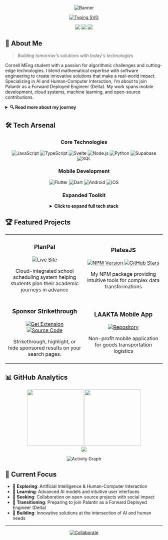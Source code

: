 <div align="center">
  
  ![Banner](https://capsule-render.vercel.app/api?type=waving&color=1ac2c4&height=200&section=header&text=Assaf&fontSize=80&fontColor=ffffff&animation=fadeIn)

  [![Typing SVG](https://readme-typing-svg.herokuapp.com?font=JetBrains+Mono&weight=500&size=24&duration=3000&pause=1000&color=FFFFFF&center=true&vCenter=true&random=false&width=600&lines=Cornell+Master+of+Engineering;Palantir+Forward+Deployed+Engineer;AI+%26+HCI+Specialist;Algorithmic+Problem+Solver)](https://git.io/typing-svg)
  
  [<img src="https://img.shields.io/badge/Portfolio-1ac2c4?style=for-the-badge&logo=About.me&logoColor=white" />](https://github.com/aworld1)
  [<img src="https://img.shields.io/badge/LinkedIn-0077B5?style=for-the-badge&logo=linkedin&logoColor=white" />](https://linkedin.com/in/assafica)
  [<img src="https://img.shields.io/badge/NPM-CB3837?style=for-the-badge&logo=npm&logoColor=white" />](https://www.npmjs.com/package/platesjs)

</div>

## 🚀 About Me

> *Building tomorrow's solutions with today's technologies*

Cornell MEng student with a passion for algorithmic challenges and cutting-edge technologies. I blend mathematical expertise with software engineering to create innovative solutions that make a real-world impact. Specializing in AI and Human-Computer Interaction, I'm about to join Palantir as a Forward Deployed Engineer (Delta). My work spans mobile development, cloud systems, machine learning, and open-source contributions.

<details>
<summary><b>🔍 Read more about my journey</b></summary>
<br>
I leverage my strong mathematics background to solve complex problems through elegant code. My approach combines rigorous algorithmic thinking with modern development frameworks, allowing me to build robust, scalable applications across various domains.

I'm particularly interested in the intersection of machine learning and user-facing applications, creating systems that provide personalized experiences while maintaining performance and accessibility.
</details>

## 🛠️ Tech Arsenal

<div align="center">

### Core Technologies
![JavaScript](https://img.shields.io/badge/JavaScript-F7DF1E?style=for-the-badge&logo=javascript&logoColor=black)
![TypeScript](https://img.shields.io/badge/TypeScript-3178C6?style=for-the-badge&logo=typescript&logoColor=white)
![Svelte](https://img.shields.io/badge/Svelte-FF3E00?style=for-the-badge&logo=svelte&logoColor=white)
![Node.js](https://img.shields.io/badge/Node.js-339933?style=for-the-badge&logo=nodedotjs&logoColor=white)
![Python](https://img.shields.io/badge/Python-3776AB?style=for-the-badge&logo=python&logoColor=white)
![Supabase](https://img.shields.io/badge/Supabase-3ECF8E?style=for-the-badge&logo=supabase&logoColor=white)
![SQL](https://img.shields.io/badge/SQL-4479A1?style=for-the-badge&logo=postgresql&logoColor=white)

### Mobile Development
![Flutter](https://img.shields.io/badge/Flutter-02569B?style=for-the-badge&logo=flutter&logoColor=white)
![Dart](https://img.shields.io/badge/Dart-0175C2?style=for-the-badge&logo=dart&logoColor=white)
![Android](https://img.shields.io/badge/Android-3DDC84?style=for-the-badge&logo=android&logoColor=white)
![iOS](https://img.shields.io/badge/iOS-000000?style=for-the-badge&logo=ios&logoColor=white)

### Expanded Toolkit
<details>
<summary><b>Click to expand full tech stack</b></summary>
<br>
  
![C++](https://img.shields.io/badge/C++-00599C?style=for-the-badge&logo=cplusplus&logoColor=white)
![C#](https://img.shields.io/badge/C%23-239120?style=for-the-badge&logo=csharp&logoColor=white)
![Java](https://img.shields.io/badge/Java-ED8B00?style=for-the-badge&logo=openjdk&logoColor=white)
![HTML5](https://img.shields.io/badge/HTML5-E34F26?style=for-the-badge&logo=html5&logoColor=white)
![CSS3](https://img.shields.io/badge/CSS3-1572B6?style=for-the-badge&logo=css3&logoColor=white)
![Firebase](https://img.shields.io/badge/Firebase-FFCA28?style=for-the-badge&logo=firebase&logoColor=black)
![MongoDB](https://img.shields.io/badge/MongoDB-47A248?style=for-the-badge&logo=mongodb&logoColor=white)
![Docker](https://img.shields.io/badge/Docker-2496ED?style=for-the-badge&logo=docker&logoColor=white)
![Unity](https://img.shields.io/badge/Unity-000000?style=for-the-badge&logo=unity&logoColor=white)
![Unreal Engine](https://img.shields.io/badge/Unreal_Engine-313131?style=for-the-badge&logo=unrealengine&logoColor=white)
![Flask](https://img.shields.io/badge/Flask-000000?style=for-the-badge&logo=flask&logoColor=white)
![Apache](https://img.shields.io/badge/Apache-D22128?style=for-the-badge&logo=apache&logoColor=white)
![Webpack](https://img.shields.io/badge/Webpack-8DD6F9?style=for-the-badge&logo=webpack&logoColor=black)
![Vim](https://img.shields.io/badge/Vim-019733?style=for-the-badge&logo=vim&logoColor=white)
![npm](https://img.shields.io/badge/npm-CB3837?style=for-the-badge&logo=npm&logoColor=white)
</details>
</div>

## 🏆 Featured Projects

<div align="center">
<table>
  <tr>
    <td width="50%">
      <h3 align="center">PlanPal</h3>
      <p align="center">
        <a href="https://planpal.org" target="_blank">
          <img src="https://img.shields.io/badge/Live_Site-1ac2c4?style=for-the-badge&logo=safari&logoColor=white" alt="Live Site"/>
        </a>
      </p>
      <p align="center">
        Cloud-integrated school scheduling system helping students plan their academic journeys in advance
      </p>
    </td>
    <td width="50%">
      <h3 align="center">PlatesJS</h3>
      <p align="center">
        <a href="https://www.npmjs.com/package/platesjs" target="_blank">
          <img src="https://img.shields.io/npm/v/platesjs?style=for-the-badge&color=1ac2c4" alt="NPM Version"/>
        </a>
        <a href="https://github.com/aworld1/plates" target="_blank">
          <img src="https://img.shields.io/github/stars/aworld1/plates?style=for-the-badge&color=ffd700" alt="GitHub Stars"/>
        </a>
      </p>
      <p align="center">
        My NPM package providing intuitive tools for complex data transformations
      </p>
    </td>
  </tr>
  <tr>
    <td width="50%">
      <h3 align="center">Sponsor Strikethrough</h3>
      <p align="center">
        <a href="https://recommendsongs.live" target="_blank">
          <img src="https://img.shields.io/badge/Live_Demo-1ac2c4?style=for-the-badge&logo=safari&logoColor=white" alt="Get Extension"/>
        </a>
        <a href="https://github.com/aworld1/sponsor-strikethrough" target="_blank">
          <img src="https://img.shields.io/badge/Source_Code-171515?style=for-the-badge&logo=github&logoColor=white" alt="Source Code"/>
        </a>
      </p>
      <p align="center">
        Strikethrough, highlight, or hide sponsored results on your search pages.
      </p>
    </td>
    <td width="50%">
      <h3 align="center">LAAKTA Mobile App</h3>
      <p align="center">
        <a href="https://github.com/TritonSE/LAK-Goods-Transport-Application" target="_blank">
          <img src="https://img.shields.io/badge/Open_Source-171515?style=for-the-badge&logo=github&logoColor=white" alt="Repository"/>
        </a>
      </p>
      <p align="center">
        Non-profit mobile application for goods transportation logistics
      </p>
    </td>
  </tr>
</table>
</div>

## 📊 GitHub Analytics

<div align="center">
  <img height="180em" src="https://github-readme-stats.vercel.app/api?username=aworld1&show_icons=true&theme=tokyonight&hide_border=true&include_all_commits=true&count_private=true" />
  <img height="180em" src="https://github-readme-stats.vercel.app/api/top-langs/?username=aworld1&layout=compact&langs_count=8&theme=tokyonight&hide_border=true" />
</div>

<div align="center">
  <img src="https://github-readme-streak-stats.herokuapp.com/?user=aworld1&theme=tokyonight&hide_border=true" />
</div>

<div align="center">
  
  ![Activity Graph](https://github-readme-activity-graph.vercel.app/graph?username=aworld1&theme=tokyo-night&hide_border=true)
  
</div>

## 📌 Current Focus

- 🔭 **Exploring**: Artificial Intelligence & Human-Computer Interaction
- 🌱 **Learning**: Advanced AI models and intuitive user interfaces
- 👯 **Seeking**: Collaboration on open-source projects with social impact
- 💬 **Transitioning**: Preparing to join Palantir as a Forward Deployed Engineer (Delta)
- 🚀 **Building**: Innovative solutions at the intersection of AI and human needs

---

<div align="center">
  <a href="https://github.com/aworld1/aworld1/issues/new?template=collaboration-request.md">
    <img src="https://img.shields.io/badge/Collaborate-1ac2c4?style=for-the-badge&logo=handshake&logoColor=white" alt="Collaborate"/>
  </a>
</div>
